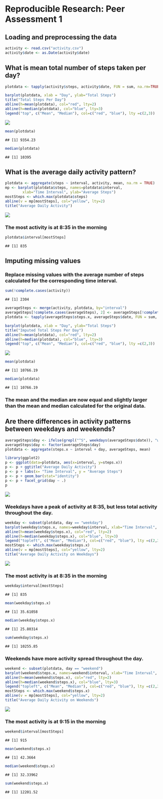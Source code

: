 # Reproducible Research: Peer Assessment 1


## Loading and preprocessing the data

```r
activity <- read.csv("activity.csv")
activity$date <- as.Date(activity$date)
```
## What is mean total number of steps taken per day?

```r
plotdata <- tapply(activity$steps, activity$date, FUN = sum, na.rm=TRUE)

barplot(plotdata, xlab = "Day", ylab="Total Steps")
title("Total Steps Per Day")
abline(h=mean(plotdata), col="red", lty=2)
abline(h=median(plotdata), col="blue", lty=3)
legend("top", c("Mean", "Median"), col=c("red", "blue"), lty =c(2,3))
```

![](PA1_template_files/figure-html/unnamed-chunk-2-1.png) 

```r
mean(plotdata)
```

```
## [1] 9354.23
```

```r
median(plotdata)
```

```
## [1] 10395
```
## What is the average daily activity pattern?

```r
plotdata <- aggregate(steps ~ interval, activity, mean, na.rm = TRUE)
mp <- barplot(plotdata$steps, names=plotdata$interval, 
        xlab="Time Interval", ylab="Average Steps")
mostSteps <- which.max(plotdata$steps)
abline(v = mp[mostSteps], col="yellow", lty=2)
title("Average Daily Activity")
```

![](PA1_template_files/figure-html/unnamed-chunk-3-1.png) 

### The most activity is at 8:35 in the morning

```r
plotdata$interval[mostSteps]
```

```
## [1] 835
```
## Imputing missing values
### Replace missing values with the average number of steps calculated for the corresponding time interval.

```r
sum(!complete.cases(activity))
```

```
## [1] 2304
```

```r
averageSteps <- merge(activity, plotdata, by="interval")
averageSteps[!complete.cases(averageSteps), 2] <- averageSteps[!complete.cases(averageSteps), 4]
plotdata <- tapply(averageSteps$steps.x, averageSteps$date, FUN = sum, na.rm=TRUE)

barplot(plotdata, xlab = "Day", ylab="Total Steps")
title("Imputed Total Steps Per Day")
abline(h=mean(plotdata), col="red", lty=2)
abline(h=median(plotdata), col="blue", lty=3)
legend("top", c("Mean", "Median"), col=c("red", "blue"), lty =c(2,3))
```

![](PA1_template_files/figure-html/unnamed-chunk-5-1.png) 

```r
mean(plotdata)
```

```
## [1] 10766.19
```

```r
median(plotdata)
```

```
## [1] 10766.19
```
### The mean and the median are now equal and slightly larger than the mean and median calculated for the original data.

## Are there differences in activity patterns between weekdays and weekends?

```r
averageSteps$day <- ifelse(grepl("^S", weekdays(averageSteps$date)), "weekend", "weekday")
averageSteps$day <- factor(averageSteps$day)
plotdata <- aggregate(steps.x ~ interval + day, averageSteps, mean)

library(ggplot2)
p <- ggplot(data=plotdata, aes(x=interval, y=steps.x))
p <- p + ggtitle("Average Daily Activity")
p <- p + labs(x= "Time Interval", y = "Average Steps")
p <- p + geom_bar(stat="identity")
p <- p + facet_grid(day ~ .)
p
```

![](PA1_template_files/figure-html/unnamed-chunk-6-1.png) 

### Weekdays have a peak of activity at 8:35, but less total activity throughout the day.

```r
weekday <- subset(plotdata, day == "weekday")
barplot(weekday$steps.x, names=weekday$interval, xlab="Time Interval", ylab="Average Steps")
abline(h=mean(weekday$steps.x), col="red", lty=2)
abline(h=median(weekday$steps.x), col="blue", lty=3)
legend("topleft", c("Mean", "Median"), col=c("red", "blue"), lty =c(2,3))
mostSteps <- which.max(weekday$steps.x)
abline(v = mp[mostSteps], col="yellow", lty=2)
title("Average Daily Activity on Weekdays")
```

![](PA1_template_files/figure-html/unnamed-chunk-7-1.png) 

### The most activity is at 8:35 in the morning

```r
weekday$interval[mostSteps]
```

```
## [1] 835
```

```r
mean(weekday$steps.x)
```

```
## [1] 35.61058
```

```r
median(weekday$steps.x)
```

```
## [1] 25.80314
```

```r
sum(weekday$steps.x)
```

```
## [1] 10255.85
```

### Weekends have more activity spread throughout the day.

```r
weekend <- subset(plotdata, day == "weekend")
barplot(weekend$steps.x, names=weekend$interval, xlab="Time Interval", ylab="Average Steps")
abline(h=mean(weekend$steps.x), col="red", lty=2)
abline(h=median(weekend$steps.x), col="blue", lty=3)
legend("topleft", c("Mean", "Median"), col=c("red", "blue"), lty =c(2,3))
mostSteps <- which.max(weekend$steps.x)
abline(v = mp[mostSteps], col="yellow", lty=2)
title("Average Daily Activity on Weekends")
```

![](PA1_template_files/figure-html/unnamed-chunk-9-1.png) 

### The most activity is at 9:15 in the morning

```r
weekend$interval[mostSteps]
```

```
## [1] 915
```

```r
mean(weekend$steps.x)
```

```
## [1] 42.3664
```

```r
median(weekend$steps.x)
```

```
## [1] 32.33962
```

```r
sum(weekend$steps.x)
```

```
## [1] 12201.52
```

